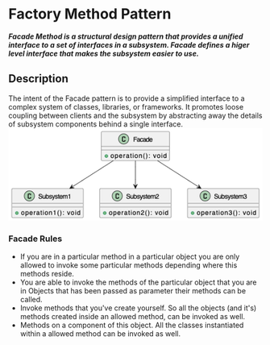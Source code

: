 # Factory Method Pattern

**_Facade Method is a structural design pattern that provides a unified interface to a set of interfaces in a subsystem. Facade  defines a higer level interface that makes the subsystem easier to use._**

## Description
The intent of the Facade pattern is to provide a simplified interface to a complex system of classes, libraries, or frameworks. It promotes loose coupling between clients and the subsystem by abstracting away the details of subsystem components behind a single interface.
![Facade UML](Facade_pattern_UML.png "Facade Pattern Diagram")


### Facade Rules
- If you are in a particular method in a particular object you are only allowed to invoke some particular methods depending where this methods reside. 
- You are able to invoke the methods of the particular object that  you are in
Objects that has been passed as parameter their methods can be called.
- Invoke methods that you've create yourself. So all the objects (and it's) methods created inside an allowed method, can be invoked as well.
- Methods on a component of this object. All the classes instantiated within a allowed method can be invoked as well.
